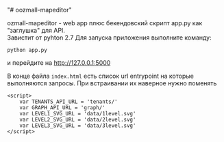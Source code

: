 "# oozmall-mapeditor" 

ozmall-mapeditor - web app плюс бекендовский скрипт app.py как "заглушка" для API.   
Завистит от pyhton 2.7
Для запуска приложения выполните команду:

`python app.py`

и перейдите на http://127.0.0.1:5000

В конце файла `index.html` есть список url entrypoint на которые выполняются запросы.
При встраивании их наверное нужно поменять

```
<script>
    var TENANTS_API_URL = 'tenants/'
    var GRAPH_API_URL = 'graph/'
    var LEVEL1_SVG_URL = 'data/1level.svg'
    var LEVEL2_SVG_URL = 'data/2level.svg'
    var LEVEL3_SVG_URL = 'data/3level.svg'
</script>
```


